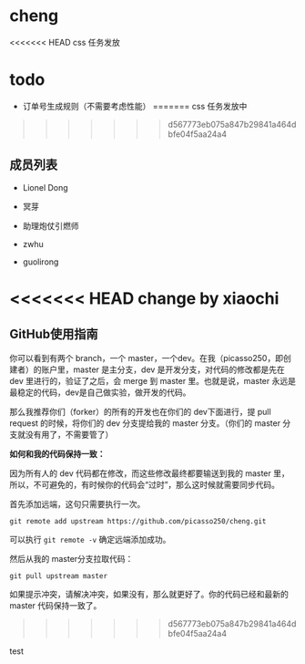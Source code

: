 cheng
==============

<<<<<<< HEAD
css 任务发放

todo
======

- 订单号生成规则（不需要考虑性能）
=======
css 任务发放中

>>>>>>> d567773eb075a847b29841a464dbfe04f5aa24a4

成员列表
--------

- Lionel Dong

- 冥芽

- 助理炮仗引燃师

- zwhu

- guolirong

<<<<<<< HEAD
change by xiaochi
=======
GitHub使用指南
--------------

你可以看到有两个 branch，一个 master，一个dev。在我（picasso250，即创建者）的账户里，master 是主分支，dev 是开发分支，对代码的修改都是先在 dev 里进行的，验证了之后，会 merge 到 master 里。也就是说，master 永远是最稳定的代码，dev是自己做实验，做开发的代码。

那么我推荐你们（forker）的所有的开发也在你们的 dev下面进行，提 pull request 的时候，将你们的 dev 分支提给我的 master 分支。（你们的 master 分支就没有用了，不需要管了）

**如何和我的代码保持一致：**

因为所有人的 dev 代码都在修改，而这些修改最终都要输送到我的 master 里，所以，不可避免的，有时候你的代码会“过时”，那么这时候就需要同步代码。

首先添加远端，这句只需要执行一次。

`git remote add upstream https://github.com/picasso250/cheng.git`

可以执行 `git remote -v` 确定远端添加成功。

然后从我的 master分支拉取代码：

`git pull upstream master`

如果提示冲突，请解决冲突，如果没有，那么就更好了。你的代码已经和最新的 master 代码保持一致了。
>>>>>>> d567773eb075a847b29841a464dbfe04f5aa24a4

test